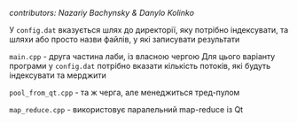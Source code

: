 *contributors: Nazariy Bachynsky & Danylo Kolinko*

У `config.dat` вказується шлях до директорії, яку потрібно індексувати, та шляхи або просто назви файлів, у які записувати результати

`main.cpp` - друга частина лаби, із власною чергою
Для цього варіанту програми у `config.dat` потрібно вказати кількість потоків, які будуть індексувати та мерджити

`pool_from_qt.cpp` - та ж черга, але менеджиться тред-пулом

`map_reduce.cpp` - використовує паралельний map-reduce із Qt